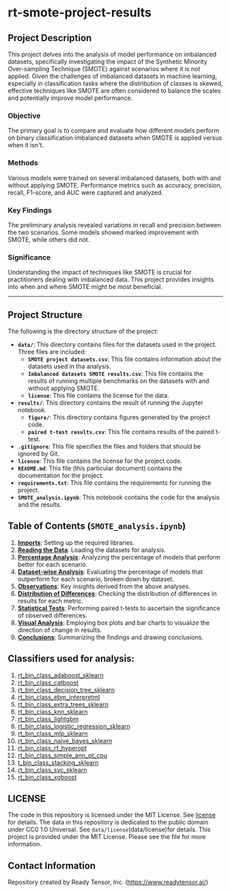 # rt-smote-project-results

## Project Description

This project delves into the analysis of model performance on imbalanced datasets, specifically investigating the impact of the Synthetic Minority Over-sampling Technique (SMOTE) against scenarios where it is not applied. Given the challenges of imbalanced datasets in machine learning, especially in classification tasks where the distribution of classes is skewed, effective techniques like SMOTE are often considered to balance the scales and potentially improve model performance.

### Objective

The primary goal is to compare and evaluate how different models perform on binary classification imbalanced datasets when SMOTE is applied versus when it isn't.

### Methods

Various models were trained on several imbalanced datasets, both with and without applying SMOTE. Performance metrics such as accuracy, precision, recall, F1-score, and AUC were captured and analyzed.

### Key Findings

The preliminary analysis revealed variations in recall and precision between the two scenarios. Some models showed marked improvement with SMOTE, while others did not.

### Significance

Understanding the impact of techniques like SMOTE is crucial for practitioners dealing with imbalanced data. This project provides insights into when and where SMOTE might be most beneficial.

---

## Project Structure

The following is the directory structure of the project:

- **`data/`**: This directory contains files for the datasets used in the project. Three files are included:
  - **`SMOTE project datasets.csv`**: This file contains information about the datasets used in tha analysis.
  - **`Imbalanced datasets SMOTE results.csv`**: This file contains the results of running multiple benchmarks on the datasets with and without applying SMOTE.
  - **`license`**: This file contains the license for the data.
- **`results/`**: This directory contains the result of running the Jupyter notebook.
  - **`figure/`**: This directory contains figures generated by the project code.
  - **`paired t-test results.csv`**: This file contains results of the paired t-test.
- **`.gitignore`**: This file specifies the files and folders that should be ignored by Git.
- **`license`**: This file contains the license for the project code.
- **`README.md`**: This file (this particular document) contains the documentation for the project.
- **`requirements.txt`**: This file contains the requirements for running the project.
- **`SMOTE_analysis.ipynb`**: This notebook contains the code for the analysis and the results.

## Table of Contents (**`SMOTE_analysis.ipynb`**)

1. **[Imports](#imports)**: Setting up the required libraries.
2. **[Reading the Data](#reading-the-data)**: Loading the datasets for analysis.
3. **[Percentage Analysis](#percentage-analysis)**: Analyzing the percentage of models that perform better for each scenario.
4. **[Dataset-wise Analysis](#dataset-wise-analysis)**: Evaluating the percentage of models that outperform for each scenario, broken down by dataset.
5. **[Observations](#observations)**: Key insights derived from the above analyses.
6. **[Distribution of Differences](#distribution-of-differences)**: Checking the distribution of differences in results for each metric.
7. **[Statistical Tests](#statistical-tests)**: Performing paired t-tests to ascertain the significance of observed differences.
8. **[Visual Analysis](#visual-analysis)**: Employing box plots and bar charts to visualize the direction of change in results.
9. **[Conclusions](#conclusions)**: Summarizing the findings and drawing conclusions.

## Classifiers used for analysis:

1. [rt_bin_class_adaboost_sklearn](https://github.com/readytensor/rt_bin_class_adaboost_sklearn)
2. [rt_bin_class_catboost](https://github.com/readytensor/rt_bin_class_catboost)
3. [rt_bin_class_decision_tree_sklearn](https://github.com/readytensor/rt_bin_class_decision_tree_sklearn)
4. [rt_bin_class_ebm_interpretml](https://github.com/readytensor/rt_bin_class_ebm_interpretml)
5. [rt_bin_class_extra_trees_sklearn](https://github.com/readytensor/rt_bin_class_extra_trees_sklearn)
6. [rt_bin_class_knn_sklearn](https://github.com/readytensor/rt_bin_class_knn_sklearn)
7. [rt_bin_class_lightgbm](https://github.com/readytensor/rt_bin_class_lightgbm)
8. [rt_bin_class_logistic_regression_sklearn](https://github.com/readytensor/rt_bin_class_logistic_regression_sklearn)
9. [rt_bin_class_mlp_sklearn](https://github.com/readytensor/rt_bin_class_mlp_sklearn)
10. [rt_bin_class_naive_bayes_sklearn](https://github.com/readytensor/rt_bin_class_naive_bayes_sklearn)
11. [rt_bin_class_rf_hyperopt](https://github.com/readytensor/rt_bin_class_rf_hyperopt)
12. [rt_bin_class_simple_ann_pt_cpu](https://github.com/readytensor/rt_bin_class_simple_ann_pt_cpu)
13. [t_bin_class_stacking_sklearn](https://github.com/readytensor/rt_bin_class_stacking_sklearn)
14. [rt_bin_class_svc_sklearn](https://github.com/readytensor/rt_bin_class_svc_sklearn)
15. [rt_bin_class_xgboost](https://github.com/readytensor/rt_bin_class_xgboost)

## LICENSE

The code in this repository is licensed under the MIT License. See [license](license) for details.
The data in this repository is dedicated to the public domain under CC0 1.0 Universal. See `data/license`(data/license)for details.
This project is provided under the MIT License. Please see the file for more information.

## Contact Information

Repository created by Ready Tensor, Inc. (https://www.readytensor.ai/)
